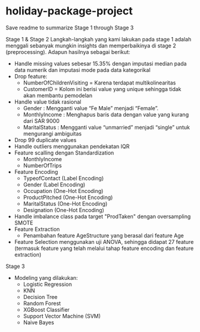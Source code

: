 # holiday-package-project
Save readme to summarize Stage 1 through Stage 3

Stage 1 & Stage 2
Langkah-langkah yang kami lakukan pada stage 1 adalah menggali sebanyak mungkin insights dan memperbaikinya di stage 2 (preprocessing). Adapun hasilnya sebagai berikut:
- Handle missing values sebesar 15.35% dengan imputasi median pada data numerik dan imputasi mode pada data kategorikal
- Drop feature:
  - NumberOfChildrenVisiting = Karena terdapat multikolinearitas
  -  CustomerID = Kolom ini berisi value yang unique sehingga tidak akan membantu pemodelan
- Handle value tidak rasional 
  - Gender : Mengganti value “Fe Male” menjadi “Female”.
  - MonthlyIncome : Menghapus baris data dengan value yang kurang dari SAR 9000
  - MaritalStatus : Mengganti value “unmarried” menjadi “single” untuk mengurangi ambiguitas
- Drop 99 duplicate values
- Handle outliers menggunakan pendekatan IQR
- Feature scalling dengan Standardization
  - MonthlyIncome
  - NumberOfTrips
- Feature Encoding
  - TypeofContact (Label Encoding)
  - Gender (Label Encoding)
  - Occupation (One-Hot Encoding)
  - ProductPitched (One-Hot Encoding)
  - MaritalStatus (One-Hot Encoding)
  - Designation (One-Hot Encoding)
- Handle imbalance class pada target "ProdTaken" dengan oversampling SMOTE
- Feature Extraction 
  - Penambahan feature AgeStructure yang berasal dari feature Age
- Feature Selection menggunakan uji ANOVA, sehingga didapat 27 feature (termasuk feature yang telah melalui tahap feature encoding dan feature extraction)

Stage 3
- Modeling yang dilakukan: 
  - Logistic Regression
  - KNN
  - Decision Tree
  - Random Forest
  - XGBoost Classifier
  - Support Vector Machine (SVM)
  - Naive Bayes


